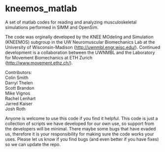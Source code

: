 # kneemos_matlab
A set of matlab codes for reading and analyzing musculoskeletal simulations performed in SIMM and OpenSim. 

The code was orginally developed by the KNEE MOdeling and Simulation (KNEEMOS) subgroup in the UW Neuromuscular Biomechanics Lab at the University of Wisconsin-Madison (http://uwnmbl.engr.wisc.edu/). Continued development is a collaboration between the UWNMBL and the Laboratory for Movement Biomechanics at ETH Zurich (http://www.movement.ethz.ch/).

Contributors:\
Colin Smith\
Darryl Thelen\
Scott Brandon\
Mike Vignos\
Rachel Lenhart\
Jarred Kaiser\
Josh Roth


Anyone is welcome to use this code if you find it helpful. This code is just a collection of scripts we have developed for our own use, so support from the developers will be minimal. There maybe some bugs that have evaded us, therefore it is your responsibility for making sure the code works your uses. Please let us know if you find bugs (and even better if you have fixes) so we can update the repo.   

